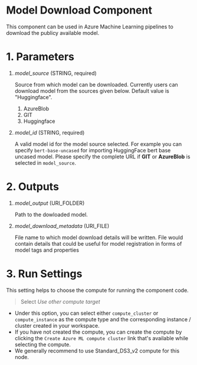 # Model Download Component
This component can be used in Azure Machine Learning pipelines to download the publicy available model.

# 1. Parameters

1. _model_source_ (STRING, required)

    Source from which model can be downloaded. Currently users can download model from the sources given below. Default value is "Huggingface".

    1. AzureBlob
    2. GIT
    3. Huggingface

2. _model_id_ (STRING, required)

    A valid model id for the model source selected. For example you can specify `bert-base-uncased` for importing HuggingFace bert base uncased model. Please specify the complete URL if **GIT** or **AzureBlob** is selected in `model_source`. 

# 2. Outputs

1. _model_output_ (URI_FOLDER)

    Path to the dowloaded model.
    
2. _model_download_metadata_ (URI_FILE)

    File name to which model download details will be written. File would contain details that could be useful for model registration in forms of model tags and properties


# 3. Run Settings

This setting helps to choose the compute for running the component code.

> Select *Use other compute target*

- Under this option, you can select either `compute_cluster` or `compute_instance` as the compute type and the corresponding instance / cluster created in your workspace.
- If you have not created the compute, you can create the compute by clicking the `Create Azure ML compute cluster` link that's available while selecting the compute.
- We generally recommend to use Standard_DS3_v2 compute for this node.

